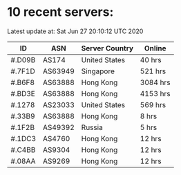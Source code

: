 # 10 recent servers:

Latest update at: Sat Jun 27 20:10:12 UTC 2020

| ID | ASN | Server Country | Online |
| -- | --- | -------------- | ------ |
| #.D09B | AS174 | United States | 40 hrs |
| #.7F1D | AS63949 | Singapore | 521 hrs |
| #.B6F8 | AS63888 | Hong Kong | 3084 hrs |
| #.BD3E | AS63888 | Hong Kong | 4153 hrs |
| #.1278 | AS23033 | United States | 569 hrs |
| #.33B9 | AS63888 | Hong Kong | 8 hrs |
| #.1F2B | AS49392 | Russia | 5 hrs |
| #.1DC3 | AS4760 | Hong Kong | 12 hrs |
| #.C4BB | AS9304 | Hong Kong | 12 hrs |
| #.08AA | AS9269 | Hong Kong | 12 hrs |

